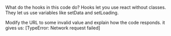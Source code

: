What do the hooks in this code do? 
Hooks let you use react without classes. They let us use variables like setData and setLoading. 

Modify the URL to some invalid value and explain how the code responds. it gives us: [TypeError: Network request failed]
